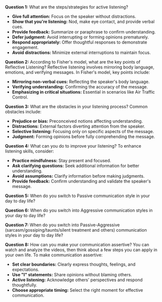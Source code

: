 **Question 1:**
What are the steps/strategies for active listening?
- **Give full attention:** Focus on the speaker without distractions.
- **Show that you're listening:** Nod, make eye contact, and provide verbal cues.
- **Provide feedback:** Summarize or paraphrase to confirm understanding.
- **Defer judgment:** Avoid interrupting or forming opinions prematurely.
- **Respond appropriately:** Offer thoughtful responses to demonstrate engagement.
- **Avoid distractions:** Minimize external interruptions to maintain focus.

**Question 2:**
According to Fisher's model, what are the key points of Reflective Listening?
Reflective listening involves mirroring body language, emotions, and verifying messages. In Fisher's model, key points include:
- **Mirroring non-verbal cues:** Reflecting the speaker's body language.
- **Verifying understanding:** Confirming the accuracy of the message.
- **Emphasizing in critical situations:** Essential in scenarios like Air Traffic Control.

**Question 3:**
What are the obstacles in your listening process?
Common obstacles include:
- **Prejudice or bias:** Preconceived notions affecting understanding.
- **Distractions:** External factors diverting attention from the speaker.
- **Selective listening:** Focusing only on specific aspects of the message.
- **Judgment:** Forming opinions before fully comprehending the message.

**Question 4:**
What can you do to improve your listening?
To enhance listening skills, consider:
- **Practice mindfulness:** Stay present and focused.
- **Ask clarifying questions:** Seek additional information for better understanding.
- **Avoid assumptions:** Clarify information before making judgments.
- **Provide feedback:** Confirm understanding and validate the speaker's message.

**Question 5:**
When do you switch to Passive communication style in your day to day life?

**Question 6:**
When do you switch into Aggressive communication styles in your day to day life?

**Question 7:**
When do you switch into Passive-Aggressive (sarcasm/gossiping/taunts/silent treatment and others) communication styles in your day to day life?

**Question 8:**
How can you make your communication assertive? You can watch and analyze the videos, then think about a few steps you can apply in your own life.
To make communication assertive:
- **Set clear boundaries:** Clearly express thoughts, feelings, and expectations.
- **Use "I" statements:** Share opinions without blaming others.
- **Active listening:** Acknowledge others' perspectives and respond thoughtfully.
- **Choose appropriate timing:** Select the right moment for effective communication.
